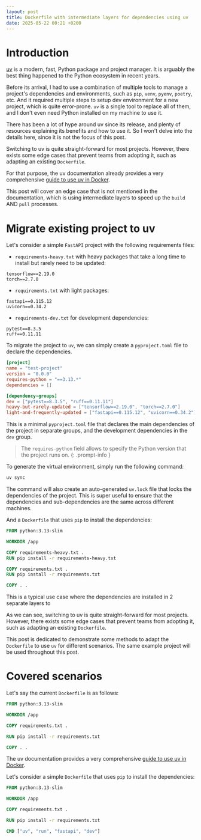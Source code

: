 ```yaml
---
layout: post
title: Dockerfile with intermediate layers for dependencies using uv
date: 2025-05-22 00:21 +0200
---
```


# Introduction

[uv](https://docs.astral.sh/uv/) is a modern, fast, Python package and project manager. It is arguably the best thing happened to the Python ecosystem in recent years.

Before its arrival, I had to use a combination of multiple tools to manage a project's dependencies and environments, such as `pip`, `venv`, `pyenv`, `poetry`, etc. And it required multiple steps to setup dev environment for a new project, which is quite error-prone. `uv` is a single tool to replace all of them, and I don't even need Python installed on my machine to use it.

There has been a lot of hype around uv since its release, and plenty of resources explaining its benefits and how to use it. So I won't delve into the details here, since it is not the focus of this post.

Switching to uv is quite straight-forward for most projects. However, there exists some edge cases that prevent teams from adopting it, such as adapting an existing `Dockerfile`.

For that purpose, the uv documentation already provides a very comprehensive [guide to use uv in Docker](https://docs.astral.sh/uv/guides/integration/docker/#using-uv-in-docker).

This post will cover an edge case that is not mentioned in the documentation, which is using intermediate layers to speed up the `build` AND `pull` processes.

# Migrate existing project to uv

Let's consider a simple `FastAPI` project with the following requirements files:

-   `requirements-heavy.txt` with heavy packages that take a long time to install but rarely need to be updated:

```
tensorflow==2.19.0
torch==2.7.0
```

-   `requirements.txt` with light packages:

```
fastapi==0.115.12
uvicorn==0.34.2
```

-   `requirements-dev.txt` for development dependencies:

```
pytest==8.3.5
ruff==0.11.11
```

To migrate the project to `uv`, we can simply create a `pyproject.toml` file to declare the dependencies.

```toml
[project]
name = "test-project"
version = "0.0.0"
requires-python = "==3.13.*"
dependencies = []

[dependency-groups]
dev = ["pytest==8.3.5", "ruff==0.11.11"]
heavy-but-rarely-updated = ["tensorflow==2.19.0", "torch==2.7.0"]
light-and-frequently-updated = ["fastapi==0.115.12", "uvicorn==0.34.2"]
```

This is a minimal `pyproject.toml` file that declares the main dependencies of the project in separate groups, and the development dependencies in the `dev` group.

> The `requires-python` field allows to specify the Python version that the project runs on.
{: .prompt-info }

To generate the virtual environment, simply run the following command:

```bash
uv sync
```

The command will also create an auto-generated `uv.lock` file that locks the dependencies of the project. This is super useful to ensure that the dependencies and sub-dependencies are the same across different machines.

And a `Dockerfile` that uses `pip` to install the dependencies:

```dockerfile
FROM python:3.13-slim

WORKDIR /app

COPY requirements-heavy.txt .
RUN pip install -r requirements-heavy.txt

COPY requirements.txt .
RUN pip install -r requirements.txt

COPY . .
```

This is a typical use case where the dependencies are installed in 2 separate layers to

As we can see, switching to uv is quite straight-forward for most projects. However, there exists some edge cases that prevent teams from adopting it, such as adapting an existing `Dockerfile`.

This post is dedicated to demonstrate some methods to adapt the `Dockerfile` to use `uv` for different scenarios. The same example project will be used throughout this post.

# Covered scenarios

Let's say the current `Dockerfile` is as follows:

```dockerfile
FROM python:3.13-slim

WORKDIR /app

COPY requirements.txt .

RUN pip install -r requirements.txt

COPY . .
```

The uv documentation provides a very comprehensive [guide to use uv in Docker](https://docs.astral.sh/uv/guides/integration/docker/#using-uv-in-docker).

Let's consider a simple `Dockerfile` that uses `pip` to install the dependencies:

```dockerfile
FROM python:3.13-slim

WORKDIR /app

COPY requirements.txt .

RUN pip install -r requirements.txt

CMD ["uv", "run", "fastapi", "dev"]
```
